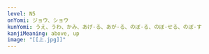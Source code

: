 ```yaml
---
level: N5
onYomi: ジョウ、ショウ
kunYomi: うえ、うわ、かみ、あげ-る、あが-る、のぼ-る、のぼ-せる、のぼ-す
kanjiMeaning: above, up
image: "[[上.jpg]]"
---
```

